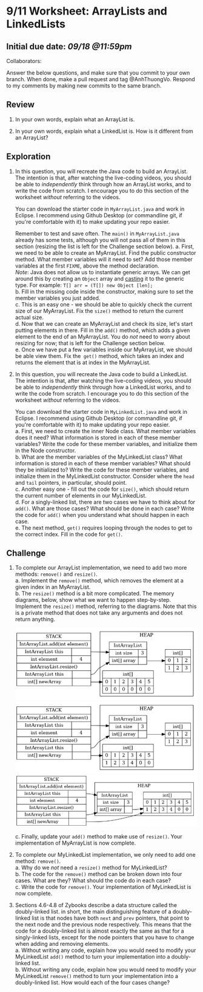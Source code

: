 # 9/11 Worksheet: ArrayLists and LinkedLists
## Initial due date: *09/18 @11:59pm*

Collaborators:

Answer the below questions, and make sure that you commit to your own branch.
When done, make a pull request and tag @AnhThuongVo.
Respond to my comments by making new commits to the same branch.

## Review
1. In your own words, explain what an ArrayList is. 

2. In your own words, explain what a LinkedList is. How is it different from an ArrayList?

## Exploration

1. In this question, you will recreate the Java code to build an ArrayList. The intention is that, after watching the live-coding videos, you should be able to *independently* think through how an ArrayList works, and to write the code from scratch. I encourage you to do this section of the worksheet *without* referring to the videos.

    You can download the starter code in `MyArrayList.java` and work in Eclipse. I recommend using Github Desktop (or commandline git, if you're comfortable with it) to make updating your repo easier.

    Remember to test and save often. The `main()` in `MyArrayList.java` already has some tests, although you will not pass all of them in this section (resizing the list is left for the Challenge section below). 
a. First, we need to be able to create an MyArrayList. Find the public constructor method. What member variables will it need to set? Add those member variables at the first `FIXME`, above the method declaration.    
_Note_: Java does not allow us to instantiate generic arrays. We can get around this by creating an `Object` array and [casting](https://www.geeksforgeeks.org/class-type-casting-in-java/) it to the generic type. For example: `T[] arr = (T[]) new Object [len];`  
b. Fill in the missing code inside the constructor, making sure to set the member variables you just added.  
c. This is an easy one - we should be able to quickly check the current size of our MyArrayList. Fix the `size()` method to return the current actual size.  
d. Now that we can create an MyArrayList and check its size, let's start putting elements in there. Fill in the `add()` method, which adds a given element to the end of an MyArrayList. You do *not* need to worry about resizing for now; that is left for the Challenge section below.  
e. Once we have put a few variables inside our MyArrayList, we should be able view them. Fix the` get()` method, which takes an index and returns the element that is at index in the MyArrayList.

2. In this question, you will recreate the Java code to build a LinkedList. The intention is that, after watching the live-coding videos, you should be able to *independently* think through how a LinkedList works, and to write the code from scratch. I encourage you to do this section of the worksheet *without* referring to the videos.

    You can download the starter code in `MyLinkedList.java` and work in Eclipse. I recommend using Github Desktop (or commandline git, if you're comfortable with it) to make updating your repo easier.        
a. First, we need to create the inner Node class. What member variables does it need? What information is stored in each of these member variables? Write the code for these member variables, and initialize them in the Node constructor.  
b. What are the member variables of the MyLinkedList class? What information is stored in each of these member variables? What should they be initialized to? Write the code for these member variables, and initialize them in the MyLinkedList constructor. Consider where the `head` and `tail` pointers, in particular, should point.   
c. Another easy one - fill out the code for `size()`, which should return the current number of elements in our MyLinkedList.  
d. For a singly-linked list, there are two cases we have to think about for `add()`. What are those cases? What should be done in each case? Write the code for `add()` when you understand what should happen in each case.    
e. The next method, `get()` requires looping through the nodes to get to the correct index. Fill in the code for `get()`.  

## Challenge


1. To complete our ArrayList implementation, we need to add two more methods: `remove()` and `resize()`.    
a. Implement the `remove()` method, which removes the element at a given index in an MyArrayList.  
b. The `resize()` method is a bit more complicated. The memory diagrams, below, show what we want to happen step-by-step. Implement the `resize()` method, referring to the diagrams. Note that this is a private method that does not take any arguments and does not return anything.

    ![Challenge Q2](stage-1.png)
    ![Challenge Q2](stage-2.png)
    ![Challenge Q2](stage-3.png)
  
    c. Finally, update your `add()` method to make use of `resize()`. Your implementation of MyArrayList is now complete.

3. To complete our MyLinkedList implementation, we only need to add one method: `remove()`.    
a. Why do we _not_ need a `resize()` method for MyLinkedList?  
b. The code for the `remove()` method can be broken down into four cases. What are they? What should the code do in each case?  
c. Write the code for `remove()`.  Your implementation of MyLinkedList is now complete.

4. Sections 4.6-4.8 of Zybooks describe a data structure called the doubly-linked list. in short, the main distinguishing feature of a doubly-linked list is that nodes have both `next` and `prev` pointers, that point to the next node and the previous node respectively. This means that the code for a doubly-linked list is almost exactly the same as that for a singly-linked lists, except for the node pointers that you have to change when adding and removing elements.    
a. Without writing any code, explain how you would need to modify your MyLinkedList `add()` method to turn your implementation into a doubly-linked list.  
b. Without writing any code, explain how you would need to modify your MyLinkedList `remove()` method to turn your implementation into a doubly-linked list. How would each of the four cases change?

